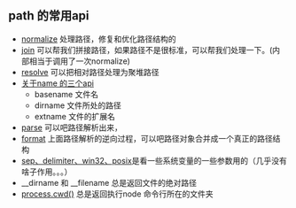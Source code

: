 ## path 的常用api
- [normalize](./01、path_normalize.js) 处理路径，修复和优化路径结构的
- [join](./02、path_join.js) 可以帮我们拼接路径，如果路径不是很标准，可以帮我们处理一下。(内部相当于调用了一次normalize)
- [resolve](./03、path_resolve.js) 可以把相对路径处理为聚堆路径
- [关于name 的三个api](./04、path_names.js)
    - basename 文件名
    - dirname 文件所处的路径
    - extname 文件的扩展名
- [parse](05、path_parse&&format.js) 可以吧路径解析出来，
- [format](05、path_parse&&format.js) 上面路径解析的逆向过程，可以吧路径对象合并成一个真正的路径结构
- [sep、delimiter、win32、posix](./06、path_sep&&delimiter&&win32&&posix.js)是看一些系统变量的一些参数用的（几乎没有啥子作用。。。）
- __dirname 和 __filename 总是返回文件的绝对路径
- [process.cwd()](./07、paths.js) 总是返回执行node 命令行所在的文件夹
